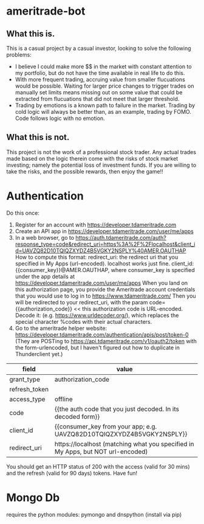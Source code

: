 # ameritrade-bot

## What this is.
This is a casual project by a casual investor, looking to solve the following problems:
* I believe I could make more $$ in the market with constant attention to my portfolio, but do not have the time available in real life to do this.
* With more frequent trading, accruing value from smaller flucuations would be possible. Waiting for larger price changes to trigger trades on manually set limits means missing out on some value that could be extracted from flucuations that did not meet that larger threshold.
* Trading by emotions is a known path to failure in the market. Trading by cold logic will always be better than, as an example, trading by FOMO. Code follows logic with no emotion.

## What this is not.
This project is not the work of a professional stock trader. Any actual trades made based on the logic therein come with the risks of stock market investing; namely the potential loss of investment funds. If you are willing to take the risks, and the possible rewards, then enjoy the game!!

# Authentication

Do this once:
1. Register for an account with https://developer.tdameritrade.com
1. Create an API app in https://developer.tdameritrade.com/user/me/apps
1. In a web browser, go to https://auth.tdameritrade.com/auth?response_type=code&redirect_uri=https%3A%2F%2Flocalhost&client_id=UAVZQ82D10TQIQZXYDZ4B5VGKY2NSPLY%40AMER.OAUTHAP
How to compute this format:
redirect_uri: the redirect uri that you specified in My Apps (url-encoded). localhost works just fine.
client_id: {{consumer_key}}@AMER.OAUTHAP, where consumer_key is specified under the app details at https://developer.tdameritrade.com/user/me/apps
When you land on this authorization page, you provide the Ameritrade account credentials that you would use to log in to https://www.tdameritrade.com/
Then you will be redirected to your redirect_uri, with the param code={{authorization_code}} << this authorization code is URL-encoded.
Decode it: (e.g. https://www.urldecoder.org/), which replaces the special character %codes with their actual characters.
1. Go to the ameritrade helper website: https://developer.tdameritrade.com/authentication/apis/post/token-0
(They are POSTing to https://api.tdameritrade.com/v1/oauth2/token with the form-urlencoded, but I haven't figured out how to duplicate in Thunderclient yet.)

| field | value |
| ---   | ---   |
| grant_type | authorization_code |
| refresh_token | <blank> |
| access_type | offline |
| code | {{the auth code that you just decoded. In its decoded form}} |
| client_id | {{consumer_key from your app; e.g. UAVZQ82D10TQIQZXYDZ4B5VGKY2NSPLY}} |
| redirect_uri | https://localhost (matching what you specified in My Apps, but NOT url-encoded) |

You should get an HTTP status of 200 with the access (valid for 30 mins) and the refresh (valid for 90 days) tokens. Have fun!

# Mongo Db
requires the python modules: pymongo and dnspython (install via pip)

